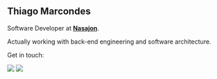## **Thiago Marcondes**

Software Developer at **[Nasajon](https://nasajon.com.br)**.

Actually working with back-end engineering and software architecture.

Get in touch:

[<img src="https://img.shields.io/badge/LinkedIn-0077B5?style=for-the-badge&logo=linkedin&logoColor=white">](https://www.linkedin.com/in/thiago-marcondes-5a98a2222/) <a href="mailto:thiagoox2@gmail.com?"><img src="https://img.shields.io/badge/Gmail-D14836?style=for-the-badge&logo=gmail&logoColor=white"/></a>
